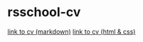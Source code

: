 # rsschool-cv

[link to cv (markdown)](https://IlyaKhmialkov.github.io/rsschool-cv/cv)
[link to cv (html & css)](https://IlyaKhmialkov.github.io/rsschool-cv/)
